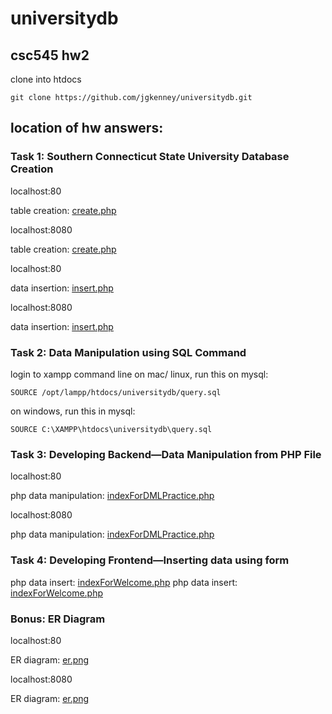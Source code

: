 # universitydb
## csc545 hw2 

clone into htdocs

    git clone https://github.com/jgkenney/universitydb.git

## location of hw answers:

### Task 1: Southern Connecticut State University Database Creation
localhost:80

table creation: [create.php](http://localhost:80/universitydb/create.php)

localhost:8080

table creation: [create.php](http://localhost:8080/universitydb/create.php)

localhost:80

data insertion: [insert.php](http://localhost:80/universitydb/insert.php)

localhost:8080

data insertion: [insert.php](http://localhost:8080/universitydb/insert.php)



### Task 2: Data Manipulation using SQL Command
login to xampp command line
on mac/ linux, run this on mysql:

    SOURCE /opt/lampp/htdocs/universitydb/query.sql
    
on windows, run this in mysql:

    SOURCE C:\XAMPP\htdocs\universitydb\query.sql

### Task 3: Developing Backend—Data Manipulation from PHP File
localhost:80

php data manipulation: [indexForDMLPractice.php](http://localhost:80/universitydb/indexForDMLPractice.php)

localhost:8080

php data manipulation: [indexForDMLPractice.php](http://localhost:8080/universitydb/indexForDMLPractice.php)

### Task 4: Developing Frontend—Inserting data using form
php data insert: [indexForWelcome.php](http://localhost:80/universitydb/indexForWelcome.php)
php data insert: [indexForWelcome.php](http://localhost:8080/universitydb/indexForWelcome.php)

### Bonus: ER Diagram
localhost:80

ER diagram: [er.png](http://localhost:80/universitydb/er_diagram.png)

localhost:8080

ER diagram: [er.png](http://localhost:8080/universitydb/er_diagram.png)


